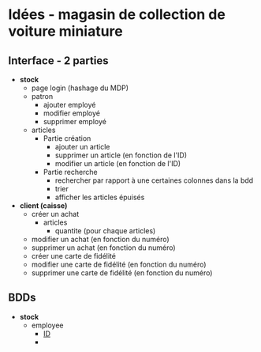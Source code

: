 # Idées - magasin de collection de voiture miniature

## Interface - 2 parties
- **stock**
    - page login (hashage du MDP)
    - patron
        - ajouter employé
        - modifier employé
        - supprimer employé
    - articles
        - Partie création
            - ajouter un article
            - supprimer un article (en fonction de l'ID)
            - modifier un article (en fonction de l'ID)
        - Partie recherche
            - rechercher par rapport à une certaines colonnes dans la bdd
            - trier
            - afficher les articles épuisés
- **client (caisse)**
    - créer un achat
        - articles
            - quantite (pour chaque articles)
    - modifier un achat (en fonction du numéro)
    - supprimer un achat (en fonction du numéro)
    - créer une carte de fidélité
    - modifier une carte de fidélité (en fonction du numéro)
    - supprimer une carte de fidélité (en fonction du numéro)
## BDDs
- **stock**
    - employee
        - <u>ID<u>
        - 